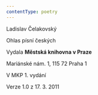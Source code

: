 ```yaml
---
contentType: poetry
---
```


<section>

Ladislav Čelakovský  

Ohlas písní českých

</section>

<section>

Vydala **Městská knihovna v Praze**

Mariánské nám. 1, 115 72 Praha 1

</section>

<section>

V MKP 1. vydání

Verze 1.0 z 17. 3. 2011

</section>
